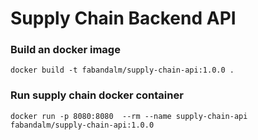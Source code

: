 # Supply Chain Backend API
### Build an docker image
``` 
docker build -t fabandalm/supply-chain-api:1.0.0 .
```
### Run supply chain docker container
```
docker run -p 8080:8080  --rm --name supply-chain-api fabandalm/supply-chain-api:1.0.0
```
